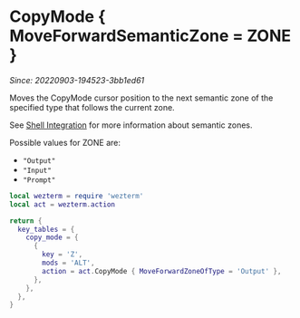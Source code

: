 # CopyMode { MoveForwardSemanticZone = ZONE }

*Since: 20220903-194523-3bb1ed61*

Moves the CopyMode cursor position to the next semantic zone of the specified
type that follows the current zone.

See [Shell Integration](../../../../shell-integration.md) for more information
about semantic zones.

Possible values for ZONE are:

* `"Output"`
* `"Input"`
* `"Prompt"`

```lua
local wezterm = require 'wezterm'
local act = wezterm.action

return {
  key_tables = {
    copy_mode = {
      {
        key = 'Z',
        mods = 'ALT',
        action = act.CopyMode { MoveForwardZoneOfType = 'Output' },
      },
    },
  },
}
```



